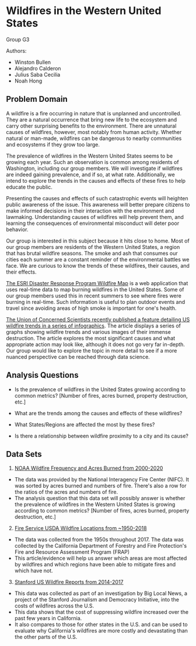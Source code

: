# Wildfires in the Western United States
 
Group G3
 
Authors:
- Winston Bullen
- Alejandro Calderon
- Julius Saba Cecilia
- Noah Hong
 
## Problem Domain
 
A wildfire is a fire occurring in nature that is unplanned and uncontrolled. They are a natural occurrence that bring new life to the ecosystem and carry other surprising benefits to the environment. There are unnatural causes of wildfires, however, most notably from human activity. Whether natural or man-made, wildfires can be dangerous to nearby communities and ecosystems if they grow too large.
 
The prevalence of wildfires in the Western United States seems to be growing each year. Such an observation is common among residents of Washington, including our group members. We will investigate if wildfires are indeed gaining prevalence, and if so, at what rate. Additionally, we intend to explore the trends in the causes and effects of these fires to help educate the public.
 
Presenting the causes and effects of such catastrophic events will heighten public awareness of the issue. This awareness will better prepare citizens to make informed decisions in their interaction with the environment and lawmaking. Understanding causes of wildfires will help prevent them, and learning the consequences of environmental misconduct will deter poor behavior.
 
Our group is interested in this subject because it hits close to home. Most of our group members are residents of the Western United States, a region that has brutal wildfire seasons. The smoke and ash that consumes our cities each summer are a constant reminder of the environmental battles we face. We are curious to know the trends of these wildfires, their causes, and their effects.
 
[The ESRI Disaster Response Program Wildfire Map](https://www.arcgis.com/apps/webappviewer/index.html?id=2ff1677111ae4018ac705fcce7c3312f) is a web application that uses real-time data to map burning wildfires in the United States. Some of our group members used this in recent summers to see where fires were burning in real-time. Such information is useful to plan outdoor events and travel since avoiding areas of high smoke is important for one's health.
 
[The Union of Concerned Scientists recently published a feature detailing US wildfire trends in a series of infographics](https://www.ucsusa.org/resources/infographic-wildfires-and-climate-change). The article displays a series of graphs showing wildfire trends and various images of their immense destruction. The article explores the most significant causes and what appropriate action may look like, although it does not go very far in-depth. Our group would like to explore the topic in more detail to see if a more nuanced perspective can be reached through data science.
 
## Analysis Questions
 
- Is the prevalence of wildfires in the United States growing according to common metrics?  [Number of fires, acres burned, property destruction, etc.]
 
- What are the trends among the causes and effects of these wildfires?
 
- What States/Regions are affected the most by these fires?

- Is there a relationship between wildfire proximity to a city and its cause?
 
## Data Sets
 
1. [NOAA Wildfire Frequency and Acres Burned from 2000-2020](https://www.ncdc.noaa.gov/societal-impacts/wildfires/ytd/0)
- The data was provided by the National Interagency Fire Center (NIFC). It was sorted by acres burned and numbers of fire. There's also a row for the ratios of the acres and numbers of fire.
- The analysis question that this data set will possibly answer is whether the prevalence of wildfires in the Western United States is growing according to common metrics? [Number of fires, acres burned, property destruction, etc.]
 
2. [Fire Service USDA Wildfire Locations from ~1950-2018](https://github.com/BuzzFeedNews/2018-07-wildfire-trends)
- The data was collected from the 1950s throughout 2017. The data was collected by the California Department of Forestry and Fire Protection's Fire and Resource Assessment Program (FRAP)
- This article/evidence will help us answer which areas are most affected by wildfires and which regions have been able to mitigate fires and which have not.
 
 
3. [Stanford US Wildfire Reports from 2014-2017](https://searchworks.stanford.edu/view/xj043rd8767)
- This data was collected as part of an investigation by Big Local News, a project of the Stanford Journalism and Democracy Initiative, into the costs of wildfires across the U.S.
- This data shows that the cost of suppressing wildfire increased over the past few years in California.
- It also compares to those for other states in the U.S. and can be used to evaluate why California's wildfires are more costly and devastating than the other parts of the U.S.
